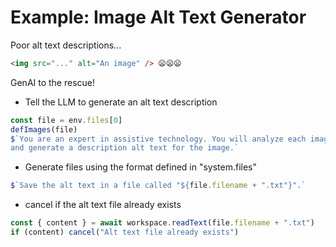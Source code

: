 # Example: Image Alt Text Generator

Poor alt text descriptions...

```html
<img src="..." alt="An image" /> 😦😦😦
```

GenAI to the rescue!

-   Tell the LLM to generate an alt text description

```js
const file = env.files[0]
defImages(file)
$`You are an expert in assistive technology. You will analyze each image
and generate a description alt text for the image.`
```

-   Generate files using the format defined in "system.files"

```js
$`Save the alt text in a file called "${file.filename + ".txt"}".`
```

-   cancel if the alt text file already exists

```js
const { content } = await workspace.readText(file.filename + ".txt")
if (content) cancel("Alt text file already exists")
```
